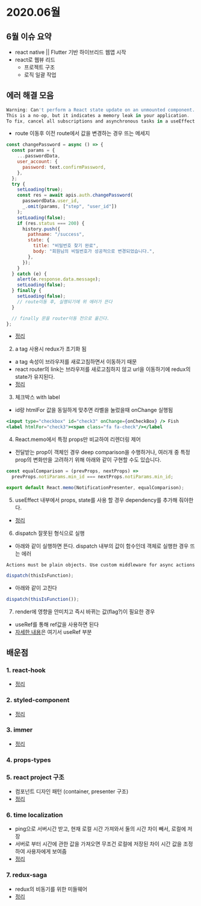 # 2020.06월

## 6월 이슈 요약

- react native || Flutter 기반 하이브리드 웹앱 시작
- react로 웹뷰 리드
  - 프로젝트 구조
  - 로직 일괄 작업

## 에러 해결 모음

```jsx
Warning: Can't perform a React state update on an unmounted component.
This is a no-op, but it indicates a memory leak in your application.
To fix, cancel all subscriptions and asynchronous tasks in a useEffect cleanup function.
```

- route 이동후 이전 route에서 값을 변경하는 경우 뜨는 메세지

```jsx
const changePassword = async () => {
  const params = {
    ...passwordData,
    user_account: {
      password: text.confirmPassword,
    },
  };
  try {
    setLoading(true);
    const res = await apis.auth.changePassword(
      passwordData.user_id,
      _.omit(params, ["step", "user_id"])
    );
    setLoading(false);
    if (res.status === 200) {
      history.push({
        pathname: "/success",
        state: {
          title: "비밀번호 찾기 완료",
          body: "회원님의 비밀번호가 성공적으로 변경되었습니다.",
        },
      });
    }
  } catch (e) {
    alert(e.response.data.message);
    setLoading(false);
  } finally {
    setLoading(false);
    // route이동 후, 실행되기에 위 에러가 뜬다
  }

  // finally 문을 router이동 전으로 옮긴다.
};
```

- [정리](https://kyounghwan01.github.io/blog/React/cant-perform-a-React-state-update-on-an-unmounted-component/)

2. a tag 사용시 redux가 초기화 됨

- a tag 속성이 브라우저를 새로고침하면서 이동하기 때문
- react router의 link는 브라우저를 새로고침하지 않고 url을 이동하기에 redux의 state가 유지된다.
- [정리](https://kyounghwan01.github.io/blog/React/a-tag-trap/#a-tag%EC%9D%98-%EB%AC%B8%EC%A0%9C%EC%A0%90)

3. 체크박스 with label

- id랑 htmlFor 값을 동일하게 맞추면 라벨을 눌렀을때 onChange 실행됨

```jsx
<input type="checkbox" id="check3" onChange={onCheckBox} /> Fish
<label htmlFor="check3"><span class="fa fa-check"/></label
```

4. React.memo에서 특정 props만 비교하여 리렌더링 제어

- 전달받는 prop이 객체인 경우 deep comparison을 수행하거나, 여러개 중 특정 prop의 변화만을 고려하기 위해 아래와 같이 구현할 수도 있습니다.

```jsx
const equalComparison = (prevProps, nextProps) =>
  prevProps.notiParams.min_id === nextProps.notiParams.min_id;

export default React.memo(NotificationPresenter, equalComparison);
```

5. useEffect 내부에서 props, state를 사용 할 경우 dependency를 추가해 줘야한다.

- [정리](https://kyounghwan01.github.io/blog/React/exhaustive-deps-warning/)

6. dispatch 잘못된 형식으로 실행

- 아래와 같이 실행하면 뜬다. dispatch 내부의 값이 함수인데 객체로 실행한 경우 뜨는 에러

```
Actions must be plain objects. Use custom middleware for async actions
```

```js
dispatch(thisIsFunction);
```

- 아래와 같이 고친다

```js
dispatch(thisIsFunction());
```

7. render에 영향을 안미치고 즉시 바뀌는 값(flag?)이 필요한 경우

- useRef를 통해 ref값을 사용하면 된다
- [자세한 내용](https://kyounghwan01.github.io/blog/React/react-hook/#useref)은 여기서 useRef 부분

## 배운점

### 1. react-hook

- [정리](https://kyounghwan01.github.io/blog/React/react-hook/)

### 2. styled-component

- [정리](https://kyounghwan01.github.io/blog/React/styled-component/)

### 3. immer

- [정리](https://kyounghwan01.github.io/blog/React/immer-js/)

### 4. props-types

### 5. react project 구조

- 컴포넌트 디자인 패턴 (container, presenter 구조)
- [정리](https://kyounghwan01.github.io/blog/React/container-presenter-dessign-pattern/)

### 6. time localization

- ping으로 서버시간 받고, 현재 로컬 시간 가져와서 둘의 시간 차이 빼서, 로컬에 저장
- 서버로 부터 시간에 관한 값을 가져오면 무조건 로컬에 저장된 차이 시간 값을 조정하여 사용자에게 보여줌
- [정리](https://kyounghwan01.github.io/blog/React/time-localization/)

### 7. redux-saga

- redux의 비동기를 위한 미들웨어
- [정리](https://kyounghwan01.github.io/blog/React/redux/redux-saga/)
